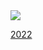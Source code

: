 <img src="https://photo.coolenjoy.net/data/editor/2102/d778f4ec8403ae4caaaa6415ea73b28932c47005.jpg">

[2022](/2022/1분기/0121/)

